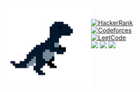 <img align="left" src="https://github.com/Intercrus/Intercrus/blob/main/dino.jpg"><br/>

[![HackerRank](https://img.shields.io/badge/-@Intercrus-313131?style=flat-square&labelColor=313131&logo=HackerRank&logoColor=white&color=313131)](https://www.hackerrank.com/Intercrus)   
[![Codeforces](https://img.shields.io/badge/-@ysemy      -313131?style=flat-square&labelColor=313131&logo=Codeforces&logoColor=white&color=313131)](https://codeforces.com/profile/ysemy)   
[![LeetCode](https://img.shields.io/badge/-@Intercrus-313131?style=flat-square&labelColor=313131&logo=LeetCode&logoColor=white&color=313131)](https://leetcode.com/intercrus/)     
![](https://img.shields.io/badge/Python-14354C?style=for-the-badge&logo=python&logoColor=white)
![](https://img.shields.io/badge/Linux-FCC624?style=for-the-badge&logo=linux&logoColor=black)
![](https://img.shields.io/badge/PostgreSQL-316192?style=for-the-badge&logo=postgresql&logoColor=white)
<!-- ![](https://img.shields.io/badge/JavaScript-323330?style=for-the-badge&logo=javascript&logoColor=F7DF1E) -->
<!-- ![](https://img.shields.io/badge/Django-092E20?style=for-the-badge&logo=django&logoColor=white) -->
<!-- ![](https://img.shields.io/badge/Git-F05032?style=for-the-badge&logo=git&logoColor=white) -->



